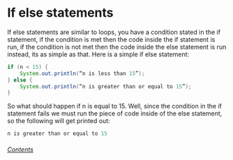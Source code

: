 If else statements
=======

If else statements are similar to loops, you have a condition stated in the if statement, if the condition is met then the code inside the if statement is run, if the condition is not met then the code inside the else statement is run instead, its as simple as that.  Here is a simple if else statement:

```java
if (n < 15) {
	System.out.println(“n is less than 15”);
} else {
	System.out.println(“n is greater than or equal to 15”);
}
```

So what should happen if n is equal to 15.  Well, since the condition in the if statement fails we must run the piece of code inside of the else statement, so the following will get printed out:

```java
n is greater than or equal to 15
```
###### [Contents](https://github.com/BillsJ/cadmus/blob/master/Chapter-1/Part%20I:%20Introduction_and_contents.md#contents)
